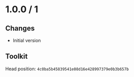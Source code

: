 # 1.0.0 / 1

## Changes

- Initial version

## Toolkit

Head position: `4c0ba5b45839541e08d16e428997379e0b3b657b`

